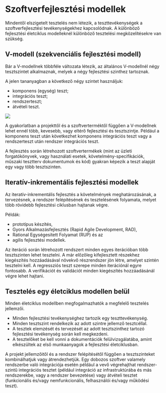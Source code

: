 # Szoftverfejlesztési modellek

Mindentől elszigetelt tesztelés nem létezik, a teszttevékenységek a szoftverfejlesztési tevékenységekhez kapcsolódnak. A különböző fejlesztési életciklus modelleknél különböző tesztelési megközelítésekre van szükség.

## V-modell (szekvenciális fejlesztési modell)

Bár a V-modellnek többféle változata létezik, az általános V-modellnél négy tesztszintet alkalmaznak, melyek a négy fejlesztési szinthez tartoznak.

A jelen tananyagban a következő négy szintet használjuk:
- komponens (egység) teszt;
- integrációs teszt;
- rendszerteszt;
- átvételi teszt.

![](Képek/v-modell.jpg)

A gyakorlatban a projekttől és a szoftverterméktől függően a V-modellnek lehet ennél több, kevesebb, vagy eltérő fejlesztési és tesztszintje. Például a komponens teszt után következhet komponens integrációs teszt vagy a rendszerteszt után rendszer integrációs teszt.

A fejlesztés során létrehozott szoftvertermékek (mint az üzleti forgatókönyvek, vagy használati esetek, követelmény-specifikációk, műszaki tesztterv dokumentumok és kód) gyakran képezik a teszt alapját egy vagy több tesztszinten.

## Iteratív-inkrementális fejlesztési modellek

Az iteratív-inkrementális fejlesztés a követelmények meghatározásának, a tervezésnek, a rendszer felépítésének és tesztelésének folyamata, melyet több rövidebb fejlesztési ciklusban hajtanak végre. 

Példák: 
- prototípus készítés, 
- Gyors Alkalmazásfejlesztés (Rapid Agile Development, RAD), 
- Rational Egységesített Folyamat (RUP) és az 
- agilis fejlesztési modellek. 

Az iteráció során létrehozott rendszert minden egyes iterációban több tesztszinten lehet tesztelni. A már előzőleg kifejlesztett részekhez kiegészítés hozzáadásával növekvő részrendszer jön létre,
amelyet szintén tesztelni kell. A regressziós teszt szerepe minden iterációnál egyre fontosabb. A verifikációt és validációt minden kiegészítés hozzáadásánál végre lehet hajtani.

## Tesztelés egy életciklus modellen belül
Minden életciklus modellben megfogalmazhatók a megfelelő tesztelés jellemzői.

- Minden fejlesztési tevékenységhez tartozik egy teszttevékenység.
- Minden tesztszint rendelkezik az adott szintre jellemző tesztcéllal.
- A tesztek elemzését és tervezését az adott tesztszinthez tartozó fejlesztési tevékenység során kell megkezdeni.
- A tesztelőket be kell vonni a dokumentációk felülvizsgálatába, amint elkészültek az első munkaanyagok a fejlesztési életciklusban.

A projekt jellemzőitől és a rendszer felépítésétől függően a tesztszinteket kombinálhatjuk vagy átrendezhetjük. Egy dobozos szoftver valamely rendszerbe való integrációja esetén például a vevő végrehajthat rendszer-szintű integrációs tesztet (például integráció az infrastruktúrába és más rendszerekbe, vagy a rendszer bevezetése) vagy átvételi tesztet (funkcionális és/vagy nemfunkcionális, felhasználói és/vagy működési teszt).